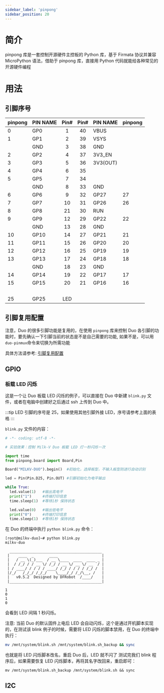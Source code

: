```yaml
---
sidebar_label: 'pinpong'
sidebar_position: 20
---
```


# 简介

pinpong 库是一套控制开源硬件主控板的 Python 库，基于 Firmata 协议并兼容 MicroPython 语法，借助于 pinpong 库，直接用 Python 代码就能给各种常见的开源硬件编程

# 用法

## 引脚序号

<div className='gpio_style'>

| pinpong | PIN NAME |              Pin#               |              Pin#                | PIN NAME | pinpong |
| ------- | -------- | :-----------------------------: | :------------------------------: | -------- | ------- |
| 0       | GP0      | <div className='green'>1</div>  |    <div className='red'>40</div> | VBUS     |         |
| 1       | GP1      | <div className='green'>2</div>  |    <div className='red'>39</div> | VSYS     |         |
|         | GND      | <div className='black'>3</div>  |  <div className='black'>38</div> | GND      |         |
| 2       | GP2      | <div className='green'>4</div>  | <div className='orange'>37</div> | 3V3_EN   |         |
| 3       | GP3      | <div className='green'>5</div>  |    <div className='red'>36</div> | 3V3(OUT) |         |
| 4       | GP4      | <div className='green'>6</div>  |   <div className='gray'>35</div> |          |         |
| 5       | GP5      | <div className='green'>7</div>  |   <div className='gray'>34</div> |          |         |
|         | GND      | <div className='black'>8</div>  |  <div className='black'>33</div> | GND      |         |
| 6       | GP6      | <div className='green'>9</div>  |  <div className='green'>32</div> | GP27     | 27      |
| 7       | GP7      | <div className='green'>10</div> |  <div className='green'>31</div> | GP26     | 26      |
| 8       | GP8      | <div className='green'>21</div> | <div className='orange'>30</div> | RUN      |         |
| 9       | GP9      | <div className='green'>12</div> |  <div className='green'>29</div> | GP22     | 22      |
|         | GND      | <div className='black'>13</div> |  <div className='black'>28</div> | GND      |         |
| 10      | GP10     | <div className='green'>14</div> |  <div className='green'>27</div> | GP21     | 21      |
| 11      | GP11     | <div className='green'>15</div> |  <div className='green'>26</div> | GP20     | 20      |
| 12      | GP12     | <div className='green'>16</div> |  <div className='green'>25</div> | GP19     | 19      |
| 13      | GP13     | <div className='green'>17</div> |  <div className='green'>24</div> | GP18     | 18      |
|         | GND      | <div className='black'>18</div> |  <div className='black'>23</div> | GND      |         |
| 14      | GP14     | <div className='green'>19</div> |  <div className='green'>22</div> | GP17     | 17      |
| 15      | GP15     | <div className='green'>20</div> |  <div className='green'>21</div> | GP16     | 16      |
|         |          | &nbsp;                          |                                  |          |         |
| 25      | GP25     | <div className='blue'>LED</div> |                                  |          |         |

</div>

## 引脚复用配置

注意，Duo 的很多引脚功能是复用的，在使用 `pinpong` 库来控制 Duo 各引脚的功能时，要先确认一下引脚当前的状态是不是自己需要的功能, 如果不是，可以用`duo-pinmux`命令来切换为所需功能

具体方法请参考: [引脚复用配置](https://milkv.io/zh/docs/duo/application-development/pinmux)

## GPIO

### 板载 LED 闪烁

这是一个让 Duo 板载 LED 闪烁的例子，可以直接在 Duo 中新建 `blink.py` 文件，或者在电脑中创建好之后通过 ssh 上传到 Duo 中。

:::tip
LED 引脚的序号是 25，如果使用其他引脚外接 LED，序号请参考上面的表格
:::

`blink.py` 文件的内容：
```python
# -*- coding: utf-8 -*-

# 实验效果：控制 Milk-V Duo 板载 LED 灯一秒闪烁一次

import time
from pinpong.board import Board,Pin

Board("MILKV-DUO").begin()  #初始化，选择板型，不输入板型则进行自动识别

led = Pin(Pin.D25, Pin.OUT) #引脚初始化为电平输出

while True:
  led.value(1)   #输出高电平
  print("1")     #终端打印信息
  time.sleep(1)  #等待1秒 保持状态

  led.value(0)   #输出低电平
  print("0")     #终端打印信息
  time.sleep(1)  #等待1秒 保持状态
```

在 Duo 的终端中执行 `python blink.py` 命令：
```
[root@milkv-duo]~# python blink.py
milkv-duo

  __________________________________________
 |    ____  _       ____                    |
 |   / __ \(_)___  / __ \____  ____  ____ _ |
 |  / /_/ / / __ \/ /_/ / __ \/ __ \/ __ `/ |
 | / ____/ / / / / ____/ /_/ / / / / /_/ /  |
 |/_/   /_/_/ /_/_/    \____/_/ /_/\__, /   |
 |   v0.5.2  Designed by DFRobot  /____/    |
 |__________________________________________|

1
0
1
0
```
会看到 LED 间隔 1 秒闪烁。

注意:
当前 Duo 的默认固件上电后 LED 会自动闪烁，这个是通过开机脚本实现的，在测试该 blink 例子的时候，需要将 LED 闪烁的脚本禁用，在 Duo 的终端中执行：
```bash
mv /mnt/system/blink.sh /mnt/system/blink.sh_backup && sync
```
也就是将 LED 闪烁脚本改名，重启 Duo 后，LED 就不闪了
测试完我们 blink 程序后，如果需要恢复 LED 闪烁脚本，再将其名字改回来，重启即可：
```
mv /mnt/system/blink.sh_backup /mnt/system/blink.sh && sync
```

## I2C